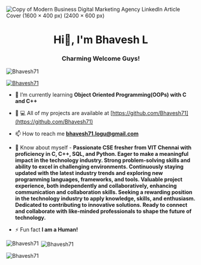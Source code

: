 ![Copy of Modern Business Digital Marketing Agency LinkedIn Article Cover (1600 × 400 px) (2400 × 600 px)](https://user-images.githubusercontent.com/77270386/205562511-3977c28d-e16c-42bb-98fa-c79d5e742982.png)



<h1 align="center">Hi👋, I'm Bhavesh L</h1>
<h3 align="center">Charming Welcome Guys!</h3>
<p align="left"> <img src="https://komarev.com/ghpvc/?username=Bhavesh71&label=Profile%20views&color=0e75b6&style=flat"alt="Bhavesh71"/></p>
<p align="left"> <a href="https://github.com/ryo-ma/github-profile-trophy"><img src="https://github-profile-trophy.vercel.app/?username=Bhavesh71"alt="Bhavesh71" /></a> </p>


- 🌱 I’m currently learning **Object Oriented Programming(OOPs) with C and C++**





- 👨 ‍💻 All of my projects are available at [https://github.com/Bhavesh71](https://github.com/Bhavesh71)

- 📫 How to reach me **bhavesh71.logu@gmail.com**
- 📄 Know about myself - **Passionate CSE fresher from VIT Chennai with proficiency in C, C++, SQL, and Python. Eager to make a meaningful impact in the technology industry. Strong problem-solving skills and ability to excel in challenging environments. Continuously staying updated with the latest industry trends and exploring new programming languages, frameworks, and tools. Valuable project experience, both independently and collaboratively, enhancing communication and collaboration skills. Seeking a rewarding position in the technology industry to apply knowledge, skills, and enthusiasm. Dedicated to contributing to innovative solutions. Ready to connect and collaborate with like-minded professionals to shape the future of technology.**
- ⚡ Fun fact **I am a Human!**
<p><img align="left" src="https://github-readme-stats.vercel.app/api/top-langs?username=Bhavesh71&show_icons=true&locale=en&layout=compact" alt="Bhavesh71"/></p>
<p>&nbsp;<img align="center" src="https://github-readme-stats.vercel.app/api?username=Bhavesh71&show_icons=true&locale=en"alt="Bhavesh71"/></p>
<p><img align="center" src="https://github-readme-streak-stats.herokuapp.com/?user=Bhavesh71&" alt="Bhavesh71"/></p
